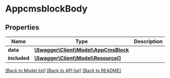 # AppcmsblockBody

## Properties
Name | Type | Description | Notes
------------ | ------------- | ------------- | -------------
**data** | [**\Swagger\Client\Model\AppCmsBlock**](AppCmsBlock.md) |  | [optional] 
**included** | [**\Swagger\Client\Model\Resource[]**](Resource.md) |  | [optional] 

[[Back to Model list]](../../README.md#documentation-for-models) [[Back to API list]](../../README.md#documentation-for-api-endpoints) [[Back to README]](../../README.md)

